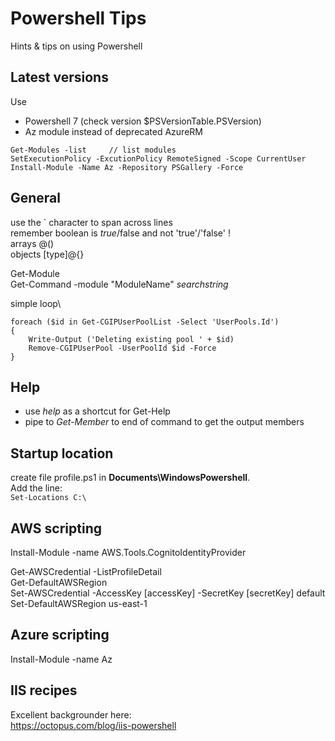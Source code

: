 # Powershell Tips
Hints & tips on using Powershell

## Latest versions
Use
- Powershell 7 (check version $PSVersionTable.PSVersion)
- Az module instead of deprecated AzureRM
```
Get-Modules -list     // list modules
SetExecutionPolicy -ExcutionPolicy RemoteSigned -Scope CurrentUser
Install-Module -Name Az -Repository PSGallery -Force
```

## General
use the ` character to span across lines  
remember boolean is $true/$false and not 'true'/'false' !  
arrays @()  
objects [type]@{}  

Get-Module  
Get-Command -module "ModuleName" *searchstring*  

simple loop\  
```
foreach ($id in Get-CGIPUserPoolList -Select 'UserPools.Id')  
{   
    Write-Output ('Deleting existing pool ' + $id)  
    Remove-CGIPUserPool -UserPoolId $id -Force  
}   
```
## Help
- use *help* as a shortcut for Get-Help  
- pipe to *Get-Member* to end of command to get the output members


## Startup location
create file profile.ps1 in **Documents\WindowsPowershell**. \
Add the line: \
`
Set-Locations C:\
`

## AWS scripting
Install-Module -name AWS.Tools.CognitoIdentityProvider

Get-AWSCredential -ListProfileDetail  
Get-DefaultAWSRegion  
Set-AWSCredential -AccessKey [accessKey] -SecretKey [secretKey] default  
Set-DefaultAWSRegion us-east-1  

## Azure scripting
Install-Module -name Az  


## IIS recipes
Excellent backgrounder here:  
https://octopus.com/blog/iis-powershell
